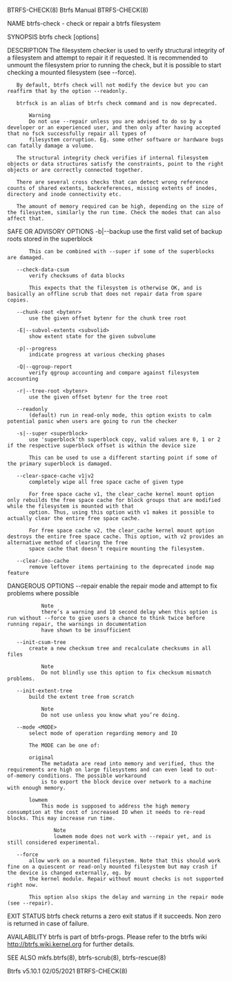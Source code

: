 BTRFS-CHECK(8)                                                                         Btrfs Manual                                                                         BTRFS-CHECK(8)

NAME
       btrfs-check - check or repair a btrfs filesystem

SYNOPSIS
       btrfs check [options] <device>

DESCRIPTION
       The filesystem checker is used to verify structural integrity of a filesystem and attempt to repair it if requested. It is recommended to unmount the filesystem prior to running
       the check, but it is possible to start checking a mounted filesystem (see --force).

       By default, btrfs check will not modify the device but you can reaffirm that by the option --readonly.

       btrfsck is an alias of btrfs check command and is now deprecated.

           Warning
           Do not use --repair unless you are advised to do so by a developer or an experienced user, and then only after having accepted that no fsck successfully repair all types of
           filesystem corruption. Eg. some other software or hardware bugs can fatally damage a volume.

       The structural integrity check verifies if internal filesystem objects or data structures satisfy the constraints, point to the right objects or are correctly connected together.

       There are several cross checks that can detect wrong reference counts of shared extents, backreferences, missing extents of inodes, directory and inode connectivity etc.

       The amount of memory required can be high, depending on the size of the filesystem, similarly the run time. Check the modes that can also affect that.

SAFE OR ADVISORY OPTIONS
       -b|--backup
           use the first valid set of backup roots stored in the superblock

           This can be combined with --super if some of the superblocks are damaged.

       --check-data-csum
           verify checksums of data blocks

           This expects that the filesystem is otherwise OK, and is basically an offline scrub that does not repair data from spare copies.

       --chunk-root <bytenr>
           use the given offset bytenr for the chunk tree root

       -E|--subvol-extents <subvolid>
           show extent state for the given subvolume

       -p|--progress
           indicate progress at various checking phases

       -Q|--qgroup-report
           verify qgroup accounting and compare against filesystem accounting

       -r|--tree-root <bytenr>
           use the given offset bytenr for the tree root

       --readonly
           (default) run in read-only mode, this option exists to calm potential panic when users are going to run the checker

       -s|--super <superblock>
           use 'superblock’th superblock copy, valid values are 0, 1 or 2 if the respective superblock offset is within the device size

           This can be used to use a different starting point if some of the primary superblock is damaged.

       --clear-space-cache v1|v2
           completely wipe all free space cache of given type

           For free space cache v1, the clear_cache kernel mount option only rebuilds the free space cache for block groups that are modified while the filesystem is mounted with that
           option. Thus, using this option with v1 makes it possible to actually clear the entire free space cache.

           For free space cache v2, the clear_cache kernel mount option destroys the entire free space cache. This option, with v2 provides an alternative method of clearing the free
           space cache that doesn’t require mounting the filesystem.

       --clear-ino-cache
           remove leftover items pertaining to the deprecated inode map feature

DANGEROUS OPTIONS
       --repair
           enable the repair mode and attempt to fix problems where possible

               Note
               there’s a warning and 10 second delay when this option is run without --force to give users a chance to think twice before running repair, the warnings in documentation
               have shown to be insufficient

       --init-csum-tree
           create a new checksum tree and recalculate checksums in all files

               Note
               Do not blindly use this option to fix checksum mismatch problems.

       --init-extent-tree
           build the extent tree from scratch

               Note
               Do not use unless you know what you’re doing.

       --mode <MODE>
           select mode of operation regarding memory and IO

           The MODE can be one of:

           original
               The metadata are read into memory and verified, thus the requirements are high on large filesystems and can even lead to out-of-memory conditions. The possible workaround
               is to export the block device over network to a machine with enough memory.

           lowmem
               This mode is supposed to address the high memory consumption at the cost of increased IO when it needs to re-read blocks. This may increase run time.

                   Note
                   lowmem mode does not work with --repair yet, and is still considered experimental.

       --force
           allow work on a mounted filesystem. Note that this should work fine on a quiescent or read-only mounted filesystem but may crash if the device is changed externally, eg. by
           the kernel module. Repair without mount checks is not supported right now.

           This option also skips the delay and warning in the repair mode (see --repair).

EXIT STATUS
       btrfs check returns a zero exit status if it succeeds. Non zero is returned in case of failure.

AVAILABILITY
       btrfs is part of btrfs-progs. Please refer to the btrfs wiki http://btrfs.wiki.kernel.org for further details.

SEE ALSO
       mkfs.btrfs(8), btrfs-scrub(8), btrfs-rescue(8)

Btrfs v5.10.1                                                                           02/05/2021                                                                          BTRFS-CHECK(8)
